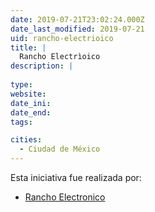 ```yaml
---
date: 2019-07-21T23:02:24.000Z
date_last_modified: 2019-07-21
uid: rancho-electrioico
title: |
  Rancho Electrìoico
description: |
  
type: 
website: 
date_ini: 
date_end: 
tags:

cities: 
  - Ciudad de México
---
```


Esta iniciativa fue realizada por:

- [Rancho Electronico](/organizaciones/rancho-electronico)
